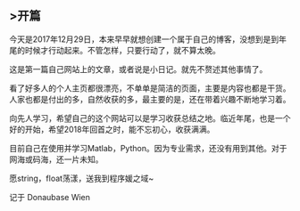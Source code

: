 ## >开篇

   今天是2017年12月29日，本来早早就想创建一个属于自己的博客，没想到是到年尾的时候才行动起来。不管怎样，只要行动了，就不算太晚。

   这是第一篇自己网站上的文章，或者说是小日记。就先不赘述其他事情了。

   看了好多人的个人主页都很漂亮，不单单是简洁的页面，主要是内容也都是干货。人家也都是付出的多，自然收获的多，最主要的是，还在带着兴趣不断地学习着。

   向先人学习，希望自己的这个网站可以是学习收获总结之地。临近年尾，也是一个好的开始，希望2018年回首之时，能不忘初心，收获满满。

   目前自己在使用并学习Matlab，Python。因为专业需求，还没有用到其他。对于网海或码海，还一片未知。

   愿string，float荡漾，送我到程序媛之域~



   记于 Donaubase Wien
